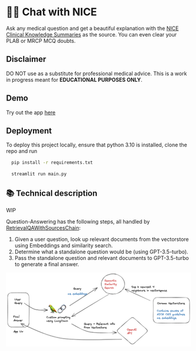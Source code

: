 # 🦜️🔗 Chat with NICE

Ask any medical question and get a beautiful explanation with the [NICE Clinical Knowledge Summaries](https://cks.nice.org.uk/) as the source. You can even clear your PLAB or MRCP MCQ doubts.

## Disclaimer
DO NOT use as a substitute for professional medical advice. This is a work in progress meant for **EDUCATIONAL PURPOSES ONLY**.
## Demo

Try out the app [here](https://asknice.streamlit.app)


## Deployment

To deploy this project locally, ensure that python 3.10 is installed, clone the repo and run

```bash
  pip install -r requirements.txt
```
```bash
  streamlit run main.py
```
## 📚 Technical description

WIP

Question-Answering has the following steps, all handled by [RetrievalQAWithSourcesChain](https://python.langchain.com/en/latest/modules/chains/index_examples/vector_db_qa_with_sources.html):

1. Given a user question, look up relevant documents from the vectorstore using Embeddings and similarity search.
2. Determine what a standalone question would be (using GPT-3.5-turbo).
3. Pass the standalone question and relevant documents to GPT-3.5-turbo to generate a final answer.

![How it works](hiw.png)